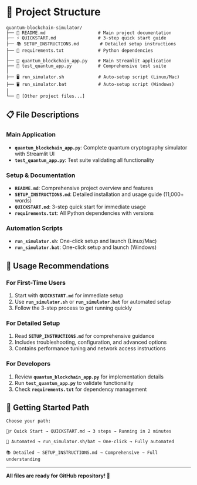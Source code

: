 # 📁 **Project Structure**

```
quantum-blockchain-simulator/
├── 📄 README.md                    # Main project documentation
├── ⚡ QUICKSTART.md                # 3-step quick start guide
├── 📚 SETUP_INSTRUCTIONS.md        # Detailed setup instructions
├── 🔧 requirements.txt             # Python dependencies
│
├── 🚀 quantum_blockchain_app.py    # Main Streamlit application
├── 🧪 test_quantum_app.py          # Comprehensive test suite
│
├── 🖥️ run_simulator.sh             # Auto-setup script (Linux/Mac)
├── 🖥️ run_simulator.bat            # Auto-setup script (Windows)
│
└── 📁 [Other project files...]
```

## 📋 **File Descriptions**

### **Main Application**
- **`quantum_blockchain_app.py`**: Complete quantum cryptography simulator with Streamlit UI
- **`test_quantum_app.py`**: Test suite validating all functionality

### **Setup & Documentation**
- **`README.md`**: Comprehensive project overview and features
- **`SETUP_INSTRUCTIONS.md`**: Detailed installation and usage guide (11,000+ words)
- **`QUICKSTART.md`**: 3-step quick start for immediate usage
- **`requirements.txt`**: All Python dependencies with versions

### **Automation Scripts**
- **`run_simulator.sh`**: One-click setup and launch (Linux/Mac)
- **`run_simulator.bat`**: One-click setup and launch (Windows)

## 🎯 **Usage Recommendations**

### **For First-Time Users**
1. Start with **`QUICKSTART.md`** for immediate setup
2. Use **`run_simulator.sh`** or **`run_simulator.bat`** for automated setup
3. Follow the 3-step process to get running quickly

### **For Detailed Setup**
1. Read **`SETUP_INSTRUCTIONS.md`** for comprehensive guidance
2. Includes troubleshooting, configuration, and advanced options
3. Contains performance tuning and network access instructions

### **For Developers**
1. Review **`quantum_blockchain_app.py`** for implementation details
2. Run **`test_quantum_app.py`** to validate functionality
3. Check **`requirements.txt`** for dependency management

## 🚀 **Getting Started Path**

```
Choose your path:

🏃‍♂️ Quick Start → QUICKSTART.md → 3 steps → Running in 2 minutes

🔧 Automated → run_simulator.sh/bat → One-click → Fully automated

📚 Detailed → SETUP_INSTRUCTIONS.md → Comprehensive → Full understanding
```

---

**All files are ready for GitHub repository! 🎉**